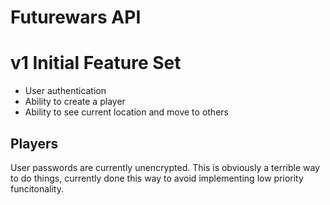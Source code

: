 # Futurewars API

# v1 Initial Feature Set
* User authentication
* Ability to create a player
* Ability to see current location and move to others

## Players
User passwords are currently unencrypted. This is obviously a terrible way to do things, currently done this way to avoid implementing low priority funcitonality.